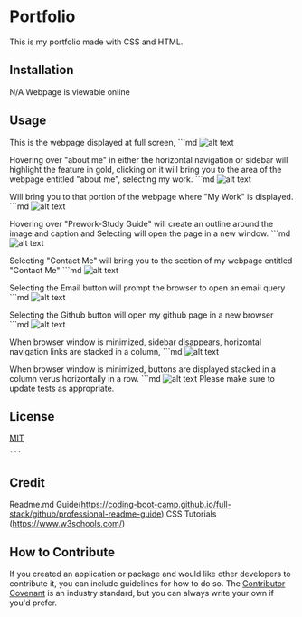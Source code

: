 # Portfolio

This is my portfolio made with CSS and HTML.

## Installation

N/A Webpage is viewable online

## Usage
This is the webpage displayed at full screen,
    ```md
    ![alt text](assets/images/Screenshot1.png)

Hovering over "about me" in either the horizontal navigation or sidebar will highlight the feature in gold, clicking on it will bring you to the area of the webpage 
entitled "about me", selecting my work.
    ```md
    ![alt text](assets/images/Screenshot2.png)

Will bring you to that portion of the webpage where "My Work" is displayed. 
    ```md
    ![alt text](assets/images/Screenshot3.png)

Hovering over "Prework-Study Guide" will create an outline around the image and caption and Selecting will open the page in a new window.
    ```md
    ![alt text](assets/images/Screenshot5.png)


Selecting "Contact Me" will bring you to the section of my webpage entitled "Contact Me"
    ```md
    ![alt text](assets/images/Screenshot4.png)

Selecting the Email button will prompt the browser to open an email query
    ```md
    ![alt text](assets/images/Screenshot6.png)

Selecting the Github button will open my github page in a new browser
    ```md
    ![alt text](assets/images/Screenshot7.png)

When browser window is minimized, sidebar disappears, horizontal navigation links are stacked in a column,
    ```md
    ![alt text](assets/images/Screenshot8.png)

When browser window is minimized, buttons are displayed stacked in a column verus horizontally in a row. 
    ```md
    ![alt text](assets/images/Screenshot9.png)
Please make sure to update tests as appropriate.

## License

[MIT](https://choosealicense.com/licenses/mit/)

    ```

## Credit
Readme.md Guide(https://coding-boot-camp.github.io/full-stack/github/professional-readme-guide)
CSS Tutorials (https://www.w3schools.com/)


## How to Contribute

If you created an application or package and would like other developers to contribute it, you can include guidelines for how to do so. The [Contributor Covenant](https://www.contributor-covenant.org/) is an industry standard, but you can always write your own if you'd prefer.

